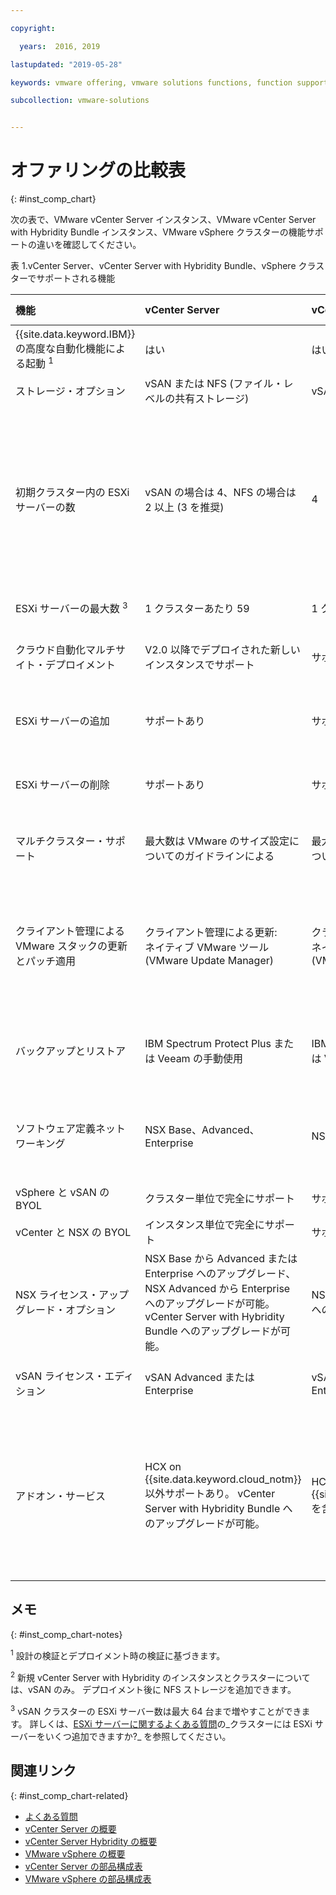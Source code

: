```yaml
---

copyright:

  years:  2016, 2019

lastupdated: "2019-05-28"

keywords: vmware offering, vmware solutions functions, function support

subcollection: vmware-solutions


---
```


# オファリングの比較表
{: #inst_comp_chart}

次の表で、VMware vCenter Server インスタンス、VMware vCenter Server with Hybridity Bundle インスタンス、VMware vSphere クラスターの機能サポートの違いを確認してください。

表 1.vCenter Server、vCenter Server with Hybridity Bundle、vSphere クラスターでサポートされる機能

| 機能 | vCenter Server | vCenter Server with Hybridity | VMware vSphere |
|:--- |:--- |:--- |:--- |
| {{site.data.keyword.IBM}} の高度な自動化機能による起動 <sup>1</sup> | はい | はい | いいえ。自己構築および自己構成 |
| ストレージ・オプション | vSAN または NFS (ファイル・レベルの共有ストレージ) | vSAN または NFS <sup>2</sup> | vSAN または NFS |
| 初期クラスター内の ESXi サーバーの数 | vSAN の場合は 4、NFS の場合は 2 以上 (3 を推奨) | 4 | 既存のクラスターを拡張する場合は 1、新しい vSAN クラスターの場合は 4、NFS を使用する新しいクラスターの場合は 3 以上 |
| ESXi サーバーの最大数 <sup>3</sup> | 1 クラスターあたり 59 | 1 クラスターあたり 59 | 1 クラスターあたり 60 |
| クラウド自動化マルチサイト・デプロイメント |V2.0 以降でデプロイされた新しいインスタンスでサポート | サポートあり | サポートあり。 自動構成は含まない |
| ESXi サーバーの追加 | サポートあり | サポートあり | サポートあり。 自動構成は含まない |
| ESXi サーバーの削除 | サポートあり | サポートあり | サポートあり。 自動構成は含まない |
| マルチクラスター・サポート | 最大数は VMware のサイズ設定についてのガイドラインによる | 最大数は VMware のサイズ設定についてのガイドラインによる | サポートあり。 自動構成は含まない |
| クライアント管理による VMware スタックの更新とパッチ適用 | クライアント管理による更新:<br/>ネイティブ VMware ツール (VMware Update Manager) | クライアント管理による更新:<br/>ネイティブ VMware ツール (VMware Update Manager) | クライアント管理による更新:<br/>ネイティブ VMware ツール (VMware Update Manager) |
| バックアップとリストア | IBM Spectrum Protect Plus または Veeam の手動使用 | IBM Spectrum Protect Plus または Veeam の手動使用 | バックアップとリストアのソリューションは含まれない |
| ソフトウェア定義ネットワーキング | NSX Base、Advanced、Enterprise | NSX Advanced または Enterprise | NSX Standard、Base、Enterprise。 自動構成は含まない |
| vSphere と vSAN の BYOL | クラスター単位で完全にサポート | サポートなし | サポートあり |
| vCenter と NSX の BYOL | インスタンス単位で完全にサポート | サポートなし | サポートあり |
| NSX ライセンス・アップグレード・オプション | NSX Base から Advanced または Enterprise へのアップグレード、NSX Advanced から Enterprise へのアップグレードが可能。 vCenter Server with Hybridity Bundle へのアップグレードが可能。 | NSX Advanced から Enterprise へのアップグレードが可能  | なし |
| vSAN ライセンス・エディション | vSAN Advanced または Enterprise | vSAN Advanced または Enterprise | vSAN Advanced または Enterprise  |
| アドオン・サービス | HCX on {{site.data.keyword.cloud_notm}} 以外サポートあり。 vCenter Server with Hybridity Bundle へのアップグレードが可能。 | HCX on {{site.data.keyword.cloud_notm}} を含めてサポートあり。 | このソリューションの自動化によってはサポートされませんが、独自のソフトウェアを持ち込んでインストールできます。 |

## メモ
{: #inst_comp_chart-notes}

<sup>1</sup> 設計の検証とデプロイメント時の検証に基づきます。

<sup>2</sup> 新規 vCenter Server with Hybridity のインスタンスとクラスターについては、vSAN のみ。 デプロイメント後に NFS ストレージを追加できます。

<sup>3</sup> vSAN クラスターの ESXi サーバー数は最大 64 台まで増やすことができます。 詳しくは、[ESXi サーバーに関するよくある質問](/docs/services/vmwaresolutions/vmonic?topic=vmware-solutions-faq_esxi)の_クラスターには ESXi サーバーをいくつ追加できますか?_ を参照してください。

## 関連リンク
{: #inst_comp_chart-related}

* [よくある質問](/docs/services/vmwaresolutions/vmonic?topic=vmware-solutions-faq)
* [vCenter Server の概要](/docs/services/vmwaresolutions/vcenter?topic=vmware-solutions-vc_vcenterserveroverview)
* [vCenter Server Hybridity の概要](/docs/services/vmwaresolutions/vcenter?topic=vmware-solutions-vc_hybrid_overview)
* [VMware vSphere の概要](/docs/services/vmwaresolutions/vsphere?topic=vmware-solutions-vs_vsphereclusteroverview)
* [vCenter Server の部品構成表](/docs/services/vmwaresolutions/vcenter?topic=vmware-solutions-vc_bom)
* [VMware vSphere の部品構成表](/docs/services/vmwaresolutions/vsphere?topic=vmware-solutions-vs_bom)
